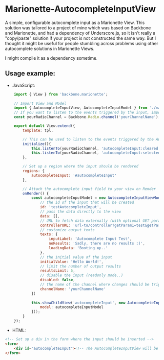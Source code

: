 # Marionette-AutocompleteInputView

A simple, configurable autocomplete input as a Marionette View.
This solution was tailored to a project of mine which was based on Backbone and Marionette, and had a dependency of Underscore.js, so it isn't really a "copy/paste" solution if your project is not constructed the same way. But I thought it might be useful for people stumbling across problems using other autocomplete solutions in Marionette Views. 

I might compile it as a dependency sometime.

## Usage example:

* JavaScript: 
```javascript
    import { View } from 'backbone.marionette';
    
    // Import View and Model
    import { AutocompleteInputView, AutocompleteInputModel } from './marionette-autocompleteInputView';
    // If you want to listen to the events triggered by the input, import your radio channel
    const yourRadioChannel = Backbone.Radio.channel('yourChannelName');

    export default View.extend({
        template: tpl,

        // This can be used to listen to the events triggered by the AutocompleteInputView
        initialize(){
            this.listenTo(yourRadioChannel, 'autocompleteInput:cleared', this.onAutocompleteInputCleared);
            this.listenTo(yourRadioChannel, 'autocompleteInput:selected', this.onAutocompleteInputSelected);
        },

        // Set up a region where the input should be rendered
        regions: {
            autocompleteInput: '#autocompleteInput'
        },

        // Attach the autocomplete input field to your view on Render
        onRender() {
            const autocompleteInputModel = new AutocompleteInputViewModel({
                // the id of the input that will be created
                id: 'testAutocompleteInput',
                // pass the data directly to the view
                data: [],
                // URL to fetch data externally (with optional GET parameters)
                controllerURL: 'url-to/controller?getParam1=test&getParam2=test',
                // customize output texts
                texts: {
                    inputLabel: 'Autocomplete Input Test',
                    noResults: 'Sadly, there are no results :(',
                    loadingData: 'Booting up..'
                },
                // the initial value of the input
                initialValue: 'Hello World!',
                // limit the number of output results
                resultsLimit: 5,
                // disable the input (readonly mode..)
                disabled: false,
                // the name of the channel where changes should be triggered (clearing the input and selecting an option)
                channelName: 'yourChannelName'
            })
            
            this.showChildView('autocompleteInput', new AutocompleteInputView({
                model: autocompleteInputModel
            }));
        }
    });
```

* HTML:
``` html
<!-- Set up a div in the form where the input should be inserted -->
<form>
    <div id="autocompleteInput"><!-- The AutocompleteInputView will be inserted here --></div>
</form>
```
